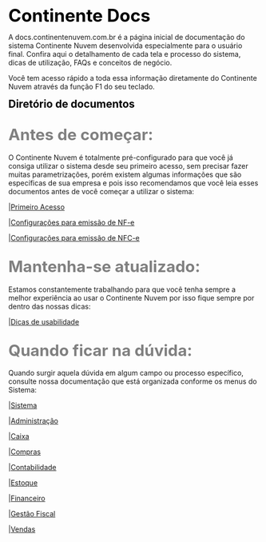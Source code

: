 <span style="margin-botton:5px;font-weight:bold;font-size:2.5em;color:black">Continente Docs </span>

A docs.continentenuvem.com.br é a página inicial de documentação do sistema Continente Nuvem desenvolvida especialmente para o usuário final. Confira aqui o detalhamento de cada tela e processo do sistema, dicas de utilização, FAQs e conceitos de negócio.

Você tem acesso rápido a toda essa informação diretamente do Continente Nuvem através da função F1 do seu teclado. 

<span style="margin-botton:5px;font-weight:bold;font-size:1.5em;color:black">Diretório de documentos </span>





## <span style="margin-botton:5px;font-weight:bold;font-size:1.5em;color:grey">Antes de começar:</span>

O Continente Nuvem é totalmente pré-configurado para que você já consiga utilizar o sistema desde seu primeiro acesso, sem precisar fazer muitas parametrizações, porém existem algumas informações que são específicas de sua empresa e pois isso recomendamos que você leia esses documentos antes de você começar a utilizar o sistema:

|[Primeiro Acesso](primeiro_acesso.md)

|[Configurações para emissão de NF-e](configuracoes_emissao_nfe.md)

|[Configurações para emissão de NFC-e](configuracoes_emissao_nfce.md)



## <span style="margin-botton:5px;font-weight:bold;font-size:1.5em;color:grey">Mantenha-se atualizado:</span>

Estamos constantemente trabalhando para que você tenha sempre a melhor experiência ao usar o Continente Nuvem por isso fique sempre por dentro das nossas dicas:

|[Dicas de usabilidade](dicas.md)



## <span style="margin-botton:5px;font-weight:bold;font-size:1.5em;color:grey">Quando ficar na dúvida:</span>

Quando surgir aquela dúvida em algum campo ou processo específico, consulte nossa documentação que está organizada conforme os menus do Sistema: 

|[Sistema](sistema.md)

|[Administração](administracao.md)

|[Caixa](caixa.md)

|[Compras](compras.md)

|[Contabilidade](contabilidade.md)

|[Estoque](estoque.md)

|[Financeiro](financeiro.md)

|[Gestão Fiscal](gestao_fiscal.md)

|[Vendas](vendas.md)

